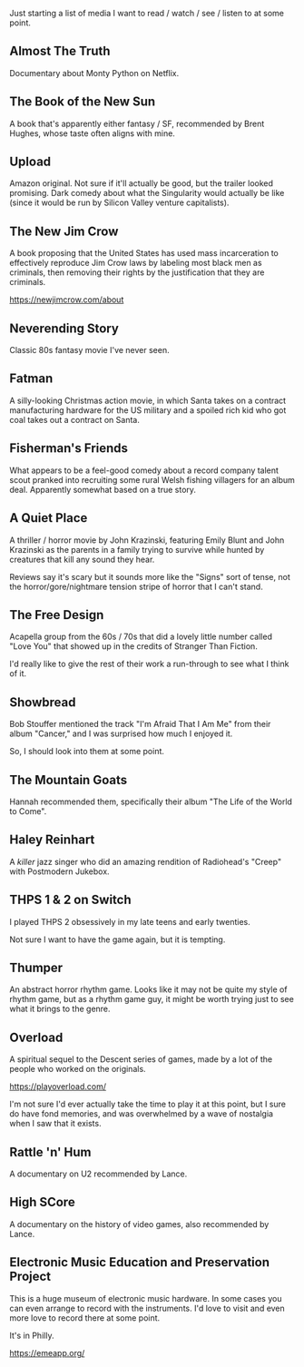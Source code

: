 Just starting a list of media I want to read / watch / see / listen to at some
point.


## Almost The Truth

Documentary about Monty Python on Netflix.


## The Book of the New Sun

A book that's apparently either fantasy / SF, recommended by Brent Hughes,
whose taste often aligns with mine.


## Upload

Amazon original. Not sure if it'll actually be good, but the trailer looked
promising. Dark comedy about what the Singularity would actually be like (since
it would be run by Silicon Valley venture capitalists).


## The New Jim Crow

A book proposing that the United States has used mass incarceration to
effectively reproduce Jim Crow laws by labeling most black men as criminals,
then removing their rights by the justification that they are criminals.

https://newjimcrow.com/about


## Neverending Story

Classic 80s fantasy movie I've never seen.


## Fatman

A silly-looking Christmas action movie, in which Santa takes on a contract
manufacturing hardware for the US military and a spoiled rich kid who got coal
takes out a contract on Santa.


## Fisherman's Friends

What appears to be a feel-good comedy about a record company talent scout
pranked into recruiting some rural Welsh fishing villagers for an album deal.
Apparently somewhat based on a true story.


## A Quiet Place

A thriller / horror movie by John Krazinski, featuring Emily Blunt and John
Krazinski as the parents in a family trying to survive while hunted by
creatures that kill any sound they hear.

Reviews say it's scary but it sounds more like the "Signs" sort of tense, not
the horror/gore/nightmare tension stripe of horror that I can't stand.


## The Free Design

Acapella group from the 60s / 70s that did a lovely little number called "Love
You" that showed up in the credits of Stranger Than Fiction.

I'd really like to give the rest of their work a run-through to see what I
think of it.


## Showbread

Bob Stouffer mentioned the track "I'm Afraid That I Am Me" from their album
"Cancer," and I was surprised how much I enjoyed it.

So, I should look into them at some point.


## The Mountain Goats

Hannah recommended them, specifically their album "The Life of the World to
Come".


## Haley Reinhart

A _killer_ jazz singer who did an amazing rendition of Radiohead's "Creep" with
Postmodern Jukebox.


## THPS 1 & 2 on Switch

I played THPS 2 obsessively in my late teens and early twenties.

Not sure I want to have the game again, but it is tempting.


## Thumper

An abstract horror rhythm game. Looks like it may not be quite my style of
rhythm game, but as a rhythm game guy, it might be worth trying just to see
what it brings to the genre.


## Overload

A spiritual sequel to the Descent series of games, made by a lot of the people
who worked on the originals.

https://playoverload.com/

I'm not sure I'd ever actually take the time to play it at this point, but I
sure do have fond memories, and was overwhelmed by a wave of nostalgia when I
saw that it exists.


## Rattle 'n' Hum

A documentary on U2 recommended by Lance.


## High SCore

A documentary on the history of video games, also recommended by Lance.


## Electronic Music Education and Preservation Project

This is a huge museum of electronic music hardware. In some cases you can even
arrange to record with the instruments. I'd love to visit and even more love to
record there at some point.

It's in Philly.

https://emeapp.org/
